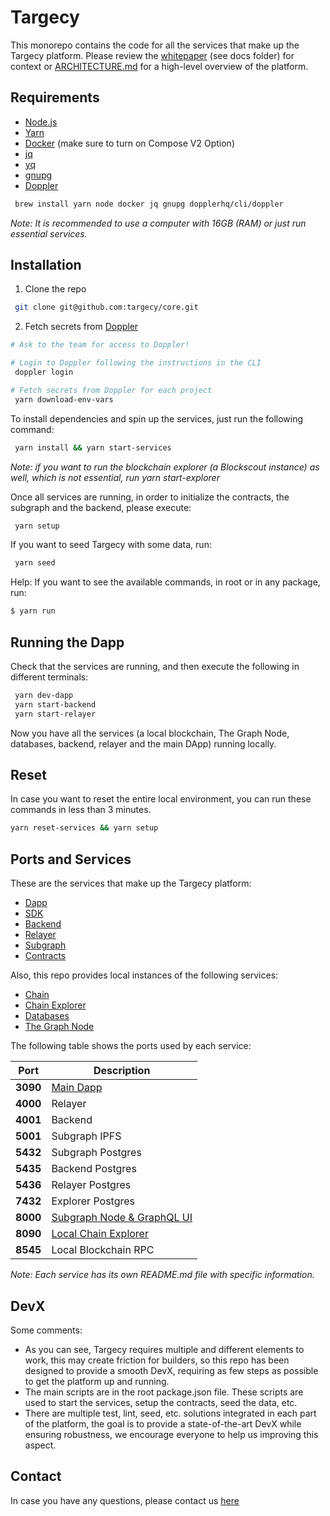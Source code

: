 # Targecy

This monorepo contains the code for all the services that make up the Targecy platform. Please review the [whitepaper](./docs/whitepaper.pdf) (see docs folder) for context or [ARCHITECTURE.md](./ARCHITECTURE.md) for a high-level overview of the platform.

## Requirements

- [Node.js](https://nodejs.org/en/)
- [Yarn](https://yarnpkg.com/)
- [Docker](https://www.docker.com/) (make sure to turn on Compose V2 Option)
- [jq](https://jqlang.github.io/jq/)
- [yq](https://mikefarah.gitbook.io/yq/)
- [gnupg](https://www.gnupg.org/)
- [Doppler](https://doppler.com)

```bash
 brew install yarn node docker jq gnupg dopplerhq/cli/doppler
```

_Note: It is recommended to use a computer with 16GB (RAM) or just run essential services._

## Installation

1. Clone the repo

```bash
 git clone git@github.com:targecy/core.git
```

2. Fetch secrets from [Doppler](https://www.doppler.com/)

```bash
# Ask to the team for access to Doppler!

# Login to Doppler following the instructions in the CLI
 doppler login

# Fetch secrets from Doppler for each project
 yarn download-env-vars
```

To install dependencies and spin up the services, just run the following command:

```bash
 yarn install && yarn start-services
```

_Note: if you want to run the blockchain explorer (a Blockscout instance) as well, which is not essential, run yarn start-explorer_

Once all services are running, in order to initialize the contracts, the subgraph and the backend, please execute:

```bash
 yarn setup
```

If you want to seed Targecy with some data, run:

```bash
 yarn seed
```

Help: If you want to see the available commands, in root or in any package, run:

```bash
$ yarn run
```

## Running the Dapp

Check that the services are running, and then execute the following in different terminals:

```bash
 yarn dev-dapp
 yarn start-backend
 yarn start-relayer
```

Now you have all the services (a local blockchain, The Graph Node, databases, backend, relayer and the main DApp) running locally.

## Reset

In case you want to reset the entire local environment, you can run these commands in less than 3 minutes.

```bash
yarn reset-services && yarn setup
```

## Ports and Services

These are the services that make up the Targecy platform:

- [Dapp](./packages/webapp/README.md)
- [SDK](./packages/sdk/README.md)
- [Backend](./packages/backend/README.md)
- [Relayer](./packages/relayer/README.md)
- [Subgraph](./packages/subgraph/README.md)
- [Contracts](./packages/solidity-ts/README.md)

Also, this repo provides local instances of the following services:

- [Chain](./packages/services/chain/docker-compose.yml)
- [Chain Explorer](./packages/services/explorer/docker-compose-no-build-ganache.yml)
- [Databases](./packages/services/databases/docker-compose.yml)
- [The Graph Node](./packages/services/subgraph/docker-compose.yml)

The following table shows the ports used by each service:

| Port     | Description                                                                        |
| -------- | ---------------------------------------------------------------------------------- |
| **3090** | [Main Dapp](http://localhost:3090)                                                 |
| **4000** | Relayer                                                                            |
| **4001** | Backend                                                                            |
| **5001** | Subgraph IPFS                                                                      |
| **5432** | Subgraph Postgres                                                                  |
| **5435** | Backend Postgres                                                                   |
| **5436** | Relayer Postgres                                                                   |
| **7432** | Explorer Postgres                                                                  |
| **8000** | [Subgraph Node & GraphQL UI](http://localhost:8000/subgraphs/name/targecy/graphql) |
| **8090** | [Local Chain Explorer](http://localhost:8090)                                      |
| **8545** | Local Blockchain RPC                                                               |

_Note: Each service has its own README.md file with specific information._

## DevX

Some comments:

- As you can see, Targecy requires multiple and different elements to work, this may create friction for builders, so this repo has been designed to provide a smooth DevX, requiring as few steps as possible to get the platform up and running.
- The main scripts are in the root package.json file. These scripts are used to start the services, setup the contracts, seed the data, etc.
- There are multiple test, lint, seed, etc. solutions integrated in each part of the platform, the goal is to provide a state-of-the-art DevX while ensuring robustness, we encourage everyone to help us improving this aspect.

## Contact

In case you have any questions, please contact us [here](mailto:martin@targecy.xyz)
